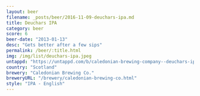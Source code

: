 ```yaml
---
layout: beer
filename: _posts/beer/2016-11-09-deuchars-ipa.md
title: Deuchars IPA
category: beer
score: 6
beer-date: "2013-01-13"
desc: "Gets better after a few sips"
permalink: /beer/:title.html
img: /img/list/deuchars-ipa.jpeg
untappd: "https://untappd.com/b/caledonian-brewing-company--deuchars-ipa/14649"
country: "Scotland"
brewery: "Caledonian Brewing Co."
breweryURL: "/brewery/caledonian-brewing-co.html"
style: "IPA - English"
---
```

